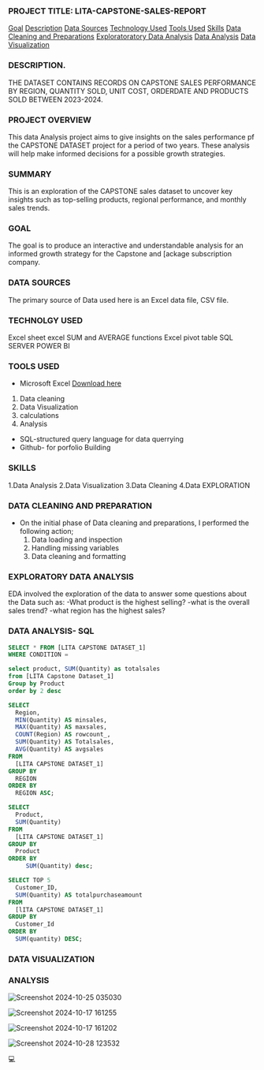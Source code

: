 ### PROJECT TITLE: LITA-CAPSTONE-SALES-REPORT

[Goal](#goal)
[Description](#Description)
[Data Sources](#Data-Sources)
[Technology Used](#Technology-Used)
[Tools Used](#Tools-Used)
[Skills](#Skills)
[Data Cleaning and Preparations](#Data-Cleaning-and-Preparations)
[Exploratoratory Data Analysis](#Exploratoratory-Data-Analysis)
[Data Analysis](#Data-Analysis)
[Data Visualization](#Data-Visualization)

### DESCRIPTION.

THE DATASET CONTAINS RECORDS ON CAPSTONE SALES PERFORMANCE BY REGION, QUANTITY SOLD, UNIT COST, ORDERDATE AND PRODUCTS SOLD BETWEEN 2023-2024.

### PROJECT OVERVIEW

This data Analysis project aims to give insights on the sales performance pf the CAPSTONE DATASET project for a period of two years. These analysis will help make informed decisions for a possible growth strategies.

### SUMMARY

This is an exploration of the CAPSTONE sales dataset to uncover key insights such as top-selling products, regional
performance, and monthly sales trends.

### GOAL

The goal is to produce an interactive and understandable analysis for an informed growth strategy for the Capstone and [ackage subscription company.

### DATA SOURCES
The primary source of Data used here is an Excel data file, CSV file.

### TECHNOLGY USED
Excel sheet
excel SUM and AVERAGE functions
Excel pivot table
SQL SERVER
POWER BI

### TOOLS USED
- Microsoft Excel [Download here](https://www.microsoft.com)
1. Data cleaning
2. Data Visualization
3. calculations
4. Analysis
- SQL-structured query language for data querrying
- Github- for porfolio Building

### SKILLS
1.Data Analysis
2.Data Visualization
3.Data Cleaning
4.Data EXPLORATION

### DATA CLEANING AND PREPARATION
- On the initial phase of Data cleaning and preparations, I performed the following action;
  1. Data loading and inspection
  2. Handling missing variables
  3. Data cleaning and formatting
      
### EXPLORATORY DATA ANALYSIS
EDA involved the exploration of the data to answer some questions about the Data such as:
-What product is the highest selling?
-what is the overall sales trend?
-what region has the highest sales?

### DATA ANALYSIS- SQL
```SQL
SELECT * FROM [LITA CAPSTONE DATASET_1]
WHERE CONDITION =
```

```SQL
select product, SUM(Quantity) as totalsales
from [LITA Capstone Dataset_1]
Group by Product 
order by 2 desc
```

```SQL
SELECT
  Region,
  MIN(Quantity) AS minsales,
  MAX(Quantity) AS maxsales,
  COUNT(Region) AS rowcount_,
  SUM(Quantity) AS Totalsales,
  AVG(Quantity) AS avgsales
FROM
  [LITA CAPSTONE DATASET_1]
GROUP BY
  REGION
ORDER BY
  REGION ASC;
```

```SQL
SELECT
  Product,
  SUM(Quantity) 
FROM
  [LITA CAPSTONE DATASET_1]
GROUP BY
  Product
ORDER BY
     SUM(Quantity) desc;
```

```SQL
SELECT TOP 5
  Customer_ID,
  SUM(Quantity) AS totalpurchaseamount
FROM
  [lITA CAPSTONE DATASET_1]
GROUP BY
  Customer_Id
ORDER BY
  SUM(quantity) DESC;
```


### DATA VISUALIZATION

### ANALYSIS
![Screenshot 2024-10-25 035030](https://github.com/user-attachments/assets/655589fb-7b8f-430c-9a2a-25bde47d5f56)

![Screenshot 2024-10-17 161255](https://github.com/user-attachments/assets/bbd08bb0-6f65-42d6-a477-645967dbcb5e)

![Screenshot 2024-10-17 161202](https://github.com/user-attachments/assets/63e37448-ed01-4df6-9749-f43d7f203572)

![Screenshot 2024-10-28 123532](https://github.com/user-attachments/assets/82c125c1-cb5d-4cfd-b9f9-725d7af9ce11)








💻
